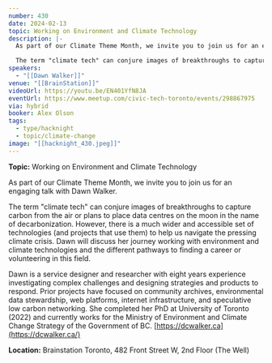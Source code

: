 ```yaml
---
number: 430
date: 2024-02-13
topic: Working on Environment and Climate Technology
description: |-
  As part of our Climate Theme Month, we invite you to join us for an engaging talk with Dawn Walker.

  The term "climate tech" can conjure images of breakthroughs to capture carbon from the air or plans to place data centres on the moon in the name of decarbonization. However, there is a much wider and accessible set of technologies (and projects that use them) to help us navigate the pressing climate crisis. Dawn will discuss her journey working with environment and climate technologies and the different pathways to finding a career or volunteering in this field.
speakers:
  - "[[Dawn Walker]]"
venue: "[[BrainStation]]"
videoUrl: https://youtu.be/EN401YfN8JA
eventUrl: https://www.meetup.com/civic-tech-toronto/events/298867975
via: hybrid
booker: Alex Olson
tags:
  - type/hacknight
  - topic/climate-change
image: "[[hacknight_430.jpeg]]"
---
```

**Topic:** Working on Environment and Climate Technology

As part of our Climate Theme Month, we invite you to join us for an engaging talk with Dawn Walker.

The term "climate tech" can conjure images of breakthroughs to capture carbon from the air or plans to place data centres on the moon in the name of decarbonization. However, there is a much wider and accessible set of technologies (and projects that use them) to help us navigate the pressing climate crisis. Dawn will discuss her journey working with environment and climate technologies and the different pathways to finding a career or volunteering in this field.

Dawn is a service designer and researcher with eight years experience investigating complex challenges and designing strategies and products to respond. Prior projects have focused on community archives, environmental data stewardship, web platforms, internet infrastructure, and speculative low carbon networking. She completed her PhD at University of Toronto (2022) and currently works for the Ministry of Environment and Climate Change Strategy of the Government of BC.
[https://dcwalker.ca](https://dcwalker.ca/)

**Location:** Brainstation Toronto, 482 Front Street W, 2nd Floor (The Well)
